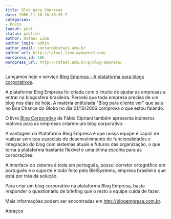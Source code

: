 ```yaml
---
title: Blog para Empresas
date: 2006-11-30 16:38:35 Z
categories:
- Posts
layout: post
status: publish
author: Rafael Lima
author_login: admin
author_email: contato@rafael.adm.br
author_url: http://rafael.lima.myopenid.com/
wordpress_id: 106
wordpress_url: http://rafael.adm.br/p/blog-empresa/
---
```


Lan&ccedil;amos hoje o servi&ccedil;o <a href="http://blogempresa.com.br">Blog Empresa - A plataforma para blogs corporativos</a>.

A plataforma Blog Empresa foi criada com o intuito de ajudar as empresas a entrar na blogosfera brasileira. Percebi que toda empresa precisa de um blog nos dias de hoje. A mat&eacute;ria entitulada "Blog para cliente ver" que saiu no Boa Chance do Globo no dia 01/10/2006 comprova o que estou falando.

O livro <a href="http://www.submarino.com.br/books_productdetails.asp?Query=ProductPage&ProdTypeId=1&ProdId=1510594&franq=171736">Blog Corporativo</a> de F&aacute;bio Cipriani tamb&eacute;m apresenta in&uacute;meros motivos para as empresas criarem um blog corporativo.

A vantagem da Plataforma Blog Empresa &eacute; que nossa equipe &eacute; capaz de realizar servi&ccedil;os especiais de desenvolvimento de funcionalidades e integra&ccedil;&atilde;o do blog com sistemas atuais e futuros das organiza&ccedil;&atilde;o, o que torna a plataforma bastante flex&iacute;vel e uma &oacute;tima escolha para as corpora&ccedil;&otilde;es.

A interface do sistema &eacute; toda em  portugu&ecirc;s, possui corretor ortogr&aacute;fico em portugu&ecirc;s e o suporte &eacute; todo feito pela BielSystems, empresa brasileira que est&aacute; por tr&aacute;s da solu&ccedil;&atilde;o.

Para criar um blog corporativo na plataforma Blog Empresa, basta responder o question&aacute;rio de briefing que o resto a equipe cuida de fazer.

Mais informa&ccedil;&otilde;es podem ser encontradas em <a href="http://blogempresa.com.br">http://blogempresa.com.br</a>.

Abra&ccedil;os
